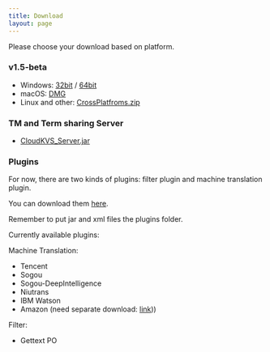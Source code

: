 ```yaml
---
title: Download
layout: page
---
```


Please choose your download based on platform.

### v1.5-beta

* Windows: [32bit](https://github.com/xulihang/BasicCAT/releases/download/v1.5-beta/BasicCAT-windows-x86.exe) /  [64bit](https://github.com/xulihang/BasicCAT/releases/download/v1.5-beta/BasicCAT-windows-x64.exe)
* macOS:  [DMG](https://github.com/xulihang/BasicCAT/releases/download/v1.5-beta/BasicCAT_mac.dmg)
* Linux and other:  [CrossPlatfroms.zip](https://github.com/xulihang/BasicCAT/releases/download/v1.5-beta/BasicCAT-crossplatforms.zip)


### TM and Term sharing Server

*  [CloudKVS_Server.jar](https://github.com/xulihang/BasicCAT/releases/download/v1.2-beta2/CloudKVS_Server.jar)


### Plugins

For now, there are two kinds of plugins: filter plugin and machine translation plugin.

You can download them [here](https://github.com/xulihang/BasicCAT/releases/download/plugins/all_plugins.zip).

Remember to put jar and xml files the plugins folder.

Currently available plugins:

Machine Translation:

* Tencent 
* Sogou
* Sogou-DeepIntelligence
* Niutrans
* IBM Watson
* Amazon (need separate download: [link](https://github.com/xulihang/BasicCAT/releases/download/plugins/amazon.zip)))


Filter:

* Gettext PO

